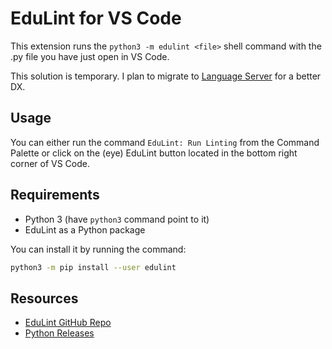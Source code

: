 # EduLint for VS Code

This extension runs the `python3 -m edulint <file>` shell command with the .py file you have just open in VS Code.

This solution is temporary. I plan to migrate to [Language Server](https://code.visualstudio.com/api/language-extensions/language-server-extension-guide) for a better DX.

## Usage

You can either run the command `EduLint: Run Linting` from the Command Palette or click on the (eye) EduLint button located in the bottom right corner of VS Code.

## Requirements

- Python 3 (have `python3` command point to it)
- EduLint as a Python package

You can install it by running the command:

```sh
python3 -m pip install --user edulint
```

## Resources

* [EduLint GitHub Repo](https://github.com/GiraffeReversed/edulint)
* [Python Releases](https://www.python.org/downloads/)
